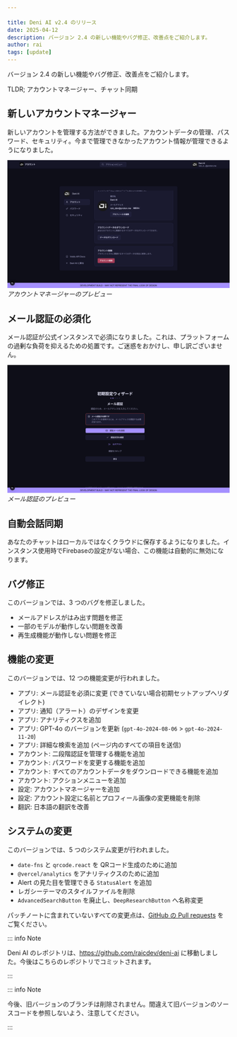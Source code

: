 ```yaml
---

title: Deni AI v2.4 のリリース
date: 2025-04-12
description: バージョン 2.4 の新しい機能やバグ修正、改善点をご紹介します。
author: rai
tags: [update]
---
```


バージョン 2.4 の新しい機能やバグ修正、改善点をご紹介します。

TLDR; アカウントマネージャー、チャット同期

<!-- more -->

## 新しいアカウントマネージャー

新しいアカウントを管理する方法ができました。アカウントデータの管理、パスワード、セキュリティ。今まで管理できなかったアカウント情報が管理できるようになりました。

![アカウントマネージャーのプレビュー](account-manager.png)
_アカウントマネージャーのプレビュー_

## メール認証の必須化

メール認証が公式インスタンスで必須になりました。これは、プラットフォームの過剰な負荷を抑えるための処置です。ご迷惑をおかけし、申し訳ございません。

![メール認証のプレビュー](email-verification.png)<br />
_メール認証のプレビュー_

## 自動会話同期

あなたのチャットはローカルではなくクラウドに保存するようになりました。インスタンス使用時でFirebaseの設定がない場合、この機能は自動的に無効になります。

## バグ修正

このバージョンでは、3 つのバグを修正しました。

- メールアドレスがはみ出す問題を修正
- 一部のモデルが動作しない問題を改善
- 再生成機能が動作しない問題を修正

## 機能の変更

このバージョンでは、12 つの機能変更が行われました。

- アプリ: メール認証を必須に変更 (できていない場合初期セットアップへリダイレクト)
- アプリ: 通知（アラート）のデザインを変更
- アプリ: アナリティクスを追加
- アプリ: GPT-4o のバージョンを更新 (`gpt-4o-2024-08-06` > `gpt-4o-2024-11-20`)
- アプリ: 詳細な検索を追加 (ページ内のすべての項目を送信)
- アカウント: 二段階認証を管理する機能を追加
- アカウント: パスワードを変更する機能を追加
- アカウント: すべてのアカウントデータをダウンロードできる機能を追加
- アカウント: アクションメニューを追加
- 設定: アカウントマネージャーを追加
- 設定: アカウント設定に名前とプロフィール画像の変更機能を削除
- 翻訳: 日本語の翻訳を改善

## システムの変更

このバージョンでは、5 つのシステム変更が行われました。

- `date-fns` と `qrcode.react` を QRコード生成のために追加
- `@vercel/analytics` をアナリティクスのために追加
- Alert の見た目を管理できる `StatusAlert` を追加
- レガシーテーマのスタイルファイルを削除
- `AdvancedSearchButton` を廃止し、`DeepResearchButton` へ名称変更

パッチノートに含まれていないすべての変更点は、[GitHub の Pull requests](https://github.com/raicdev/deni-ai/pull/6) をご覧ください。

::: info Note

Deni AI のレポジトリは、https://github.com/raicdev/deni-ai に移動しました。今後はこちらのレポジトリでコミットされます。

:::

::: info Note

今後、旧バージョンのブランチは削除されません。間違えて旧バージョンのソースコードを参照しないよう、注意してください。

:::
